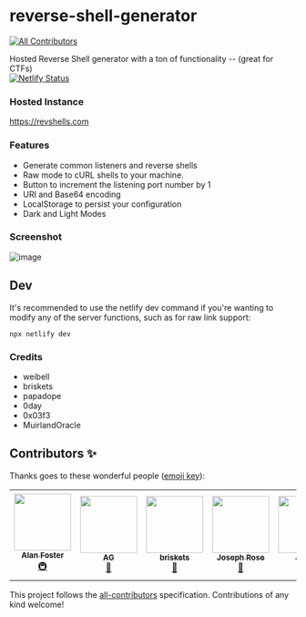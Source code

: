 # reverse-shell-generator
<!-- ALL-CONTRIBUTORS-BADGE:START - Do not remove or modify this section -->
[![All Contributors](https://img.shields.io/badge/all_contributors-7-orange.svg?style=flat-square)](#contributors-)
<!-- ALL-CONTRIBUTORS-BADGE:END -->
Hosted Reverse Shell generator with a ton of functionality -- (great for CTFs)
<br> [![Netlify Status](https://api.netlify.com/api/v1/badges/46dbabe0-23b7-42e6-b04b-e1769dc455ce/deploy-status)](https://app.netlify.com/sites/brave-swartz-5dcdab/deploys)

### Hosted Instance
https://revshells.com

### Features

- Generate common listeners and reverse shells
- Raw mode to cURL shells to your machine.
- Button to increment the listening port number by 1
- URI and Base64 encoding
- LocalStorage to persist your configuration
- Dark and Light Modes

### Screenshot

![image](https://user-images.githubusercontent.com/44453666/111888563-02430f80-89b4-11eb-9e17-ea3de014cf69.png)

## Dev

It's recommended to use the netlify dev command if you're wanting to modify any of the server functions, such as for raw link support:

```
npx netlify dev
```

### Credits
- weibell
- briskets
- papadope
- 0day
- 0x03f3
- MuirlandOracle

## Contributors ✨

Thanks goes to these wonderful people ([emoji key](https://allcontributors.org/docs/en/emoji-key)):

<!-- ALL-CONTRIBUTORS-LIST:START - Do not remove or modify this section -->
<!-- prettier-ignore-start -->
<!-- markdownlint-disable -->
<table>
  <tr>
    <td align="center"><a href="https://www.alanfoster.me/"><img src="https://avatars.githubusercontent.com/u/1271782?v=4?s=100" width="100px;" alt=""/><br /><sub><b>Alan Foster</b></sub></a><br /><a href="#infra-AlanFoster" title="Infrastructure (Hosting, Build-Tools, etc)">🚇</a></td>
    <td align="center"><a href="https://muir.land"><img src="https://avatars.githubusercontent.com/u/58998623?v=4?s=100" width="100px;" alt=""/><br /><sub><b>AG</b></sub></a><br /><a href="#maintenance-MuirlandOracle" title="Maintenance">🚧</a></td>
    <td align="center"><a href="https://briskets.io"><img src="https://avatars.githubusercontent.com/u/58673953?v=4?s=100" width="100px;" alt=""/><br /><sub><b>briskets</b></sub></a><br /><a href="#projectManagement-briskets" title="Project Management">📆</a></td>
    <td align="center"><a href="https://github.com/0x03f3"><img src="https://avatars.githubusercontent.com/u/24409121?v=4?s=100" width="100px;" alt=""/><br /><sub><b>Joseph Rose</b></sub></a><br /><a href="#ideas-0x03f3" title="Ideas, Planning, & Feedback">🤔</a></td>
    <td align="center"><a href="https://github.com/JabbaCS"><img src="https://avatars.githubusercontent.com/u/68778279?v=4?s=100" width="100px;" alt=""/><br /><sub><b>Jabba</b></sub></a><br /><a href="#data-JabbaCS" title="Data">🔣</a></td>
    <td align="center"><a href="http://www.jake-ruston.com"><img src="https://avatars.githubusercontent.com/u/22551835?v=4?s=100" width="100px;" alt=""/><br /><sub><b>Jake Ruston</b></sub></a><br /><a href="#data-Jake-Ruston" title="Data">🔣</a></td>
    <td align="center"><a href="https://papadope.net/"><img src="https://avatars.githubusercontent.com/u/28659477?v=4?s=100" width="100px;" alt=""/><br /><sub><b>Chris Papadopoulos</b></sub></a><br /><a href="#design-Papadope" title="Design">🎨</a></td>
  </tr>
</table>

<!-- markdownlint-restore -->
<!-- prettier-ignore-end -->

<!-- ALL-CONTRIBUTORS-LIST:END -->

This project follows the [all-contributors](https://github.com/all-contributors/all-contributors) specification. Contributions of any kind welcome!